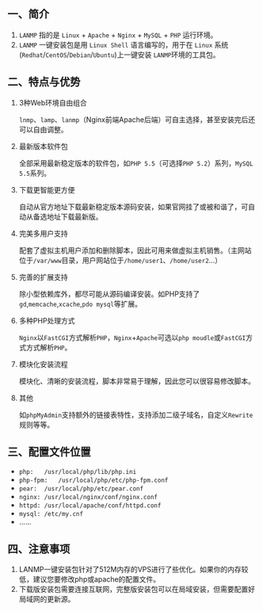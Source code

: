 ## 一、简介

1.	`LANMP` 指的是 `Linux` + `Apache` + `Nginx` + `MySQL` + `PHP` 运行环境。
2.	`LANMP` 一键安装包是用 `Linux Shell` 语言编写的，用于在 `Linux` 系统(`Redhat`/`CentOS`/`Debian`/`Ubuntu`)上一键安装 `LANMP`环境的工具包。

## 二、特点与优势

1.	3种Web环境自由组合

	`lnmp`、`lamp`、`lanmp`（Nginx前端Apache后端）可自主选择，甚至安装完后还可以自由调整。

2.	最新版本软件包

	全部采用最新稳定版本的软件包，如`PHP 5.5`（可选择`PHP 5.2`）系列，`MySQL 5.5`系列。

3.	下载更智能更方便

	自动从官方地址下载最新稳定版本源码安装，如果官网挂了或被和谐了，可自动从备选地址下载最新版。

4.	完美多用户支持

	配套了虚拟主机用户添加和删除脚本，因此可用来做虚拟主机销售。（主网站位于`/var/www`目录，用户网站位于`/home/user1`、`/home/user2`...）

5.	完善的扩展支持

	除小型依赖库外，都尽可能从源码编译安装。如PHP支持了`gd`,`memcache`,`xcache`,`pdo mysql`等扩展。

6.	多种PHP处理方式

	`Nginx`以`FastCGI`方式解析`PHP`，`Nginx`+`Apache`可选以`php moudle`或`FastCGI`方式方式解析`PHP`。

7.	模块化安装流程

	模块化、清晰的安装流程，脚本非常易于理解，因此您可以很容易修改脚本。

8.	其他

	如`phpMyAdmin`支持额外的链接表特性，支持添加二级子域名，自定义`Rewrite`规则等等。

## 三、配置文件位置

+	`php:	/usr/local/php/lib/php.ini`
+	`php-fpm:	/usr/local/php/etc/php-fpm.conf`
+	`pear:	/usr/local/php/etc/pear.conf`
+	`nginx:	/usr/local/nginx/conf/nginx.conf`
+	`httpd:	/usr/local/apache/conf/httpd.conf`
+	`mysql:	/etc/my.cnf`
+	......

## 四、注意事项

1.	LANMP一键安装包针对了512M内存的VPS进行了些优化。如果你的内存较低，建议您要修改php或apache的配置文件。
2.	下载版安装包需要连接互联网，完整版安装包可以在局域安装，但需要配置好局域网的更新源。